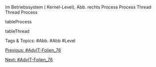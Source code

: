 im Betriebssystem ( Kernel-Level), Abb. rechts
Process Process Thread Thread
Process
tableProcess
tableThread

   Tags & Topics:
   #Abb.
   #Abb
   #Level

[Previous: #AdvIT-Folien_76](AdvIT-Folien_76.md)

[Next: #AdvIT-Folien_76](AdvIT-Folien_76.md)